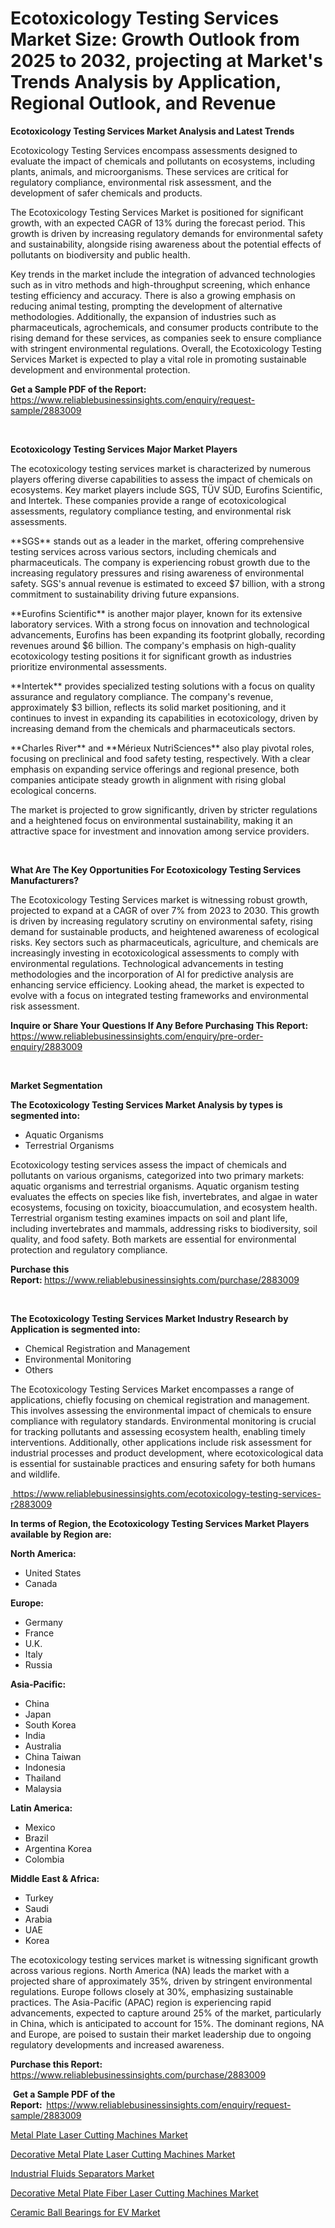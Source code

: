 <p><h1>Ecotoxicology Testing Services Market Size: Growth Outlook from 2025 to 2032, projecting at Market's Trends Analysis by Application, Regional Outlook, and Revenue</h1></p><p><strong>Ecotoxicology Testing Services Market Analysis and Latest Trends</strong></p>
<p><p>Ecotoxicology Testing Services encompass assessments designed to evaluate the impact of chemicals and pollutants on ecosystems, including plants, animals, and microorganisms. These services are critical for regulatory compliance, environmental risk assessment, and the development of safer chemicals and products. </p><p>The Ecotoxicology Testing Services Market is positioned for significant growth, with an expected CAGR of 13% during the forecast period. This growth is driven by increasing regulatory demands for environmental safety and sustainability, alongside rising awareness about the potential effects of pollutants on biodiversity and public health. </p><p>Key trends in the market include the integration of advanced technologies such as in vitro methods and high-throughput screening, which enhance testing efficiency and accuracy. There is also a growing emphasis on reducing animal testing, prompting the development of alternative methodologies. Additionally, the expansion of industries such as pharmaceuticals, agrochemicals, and consumer products contribute to the rising demand for these services, as companies seek to ensure compliance with stringent environmental regulations. Overall, the Ecotoxicology Testing Services Market is expected to play a vital role in promoting sustainable development and environmental protection.</p></p>
<p><strong>Get a Sample PDF of the Report:&nbsp;</strong> <a href="https://www.reliablebusinessinsights.com/enquiry/request-sample/2883009?utm_campaign=101&utm_medium=2&utm_source=Github&utm_content=ia&utm_term=13032025&utm_id=ecotoxicology-testing-services">https://www.reliablebusinessinsights.com/enquiry/request-sample/2883009</a></p>
<p>&nbsp;</p>
<p><strong>Ecotoxicology Testing Services Major Market Players</strong></p>
<p><p>The ecotoxicology testing services market is characterized by numerous players offering diverse capabilities to assess the impact of chemicals on ecosystems. Key market players include SGS, TÜV SÜD, Eurofins Scientific, and Intertek. These companies provide a range of ecotoxicological assessments, regulatory compliance testing, and environmental risk assessments.</p><p>**SGS** stands out as a leader in the market, offering comprehensive testing services across various sectors, including chemicals and pharmaceuticals. The company is experiencing robust growth due to the increasing regulatory pressures and rising awareness of environmental safety. SGS's annual revenue is estimated to exceed $7 billion, with a strong commitment to sustainability driving future expansions.</p><p>**Eurofins Scientific** is another major player, known for its extensive laboratory services. With a strong focus on innovation and technological advancements, Eurofins has been expanding its footprint globally, recording revenues around $6 billion. The company's emphasis on high-quality ecotoxicology testing positions it for significant growth as industries prioritize environmental assessments.</p><p>**Intertek** provides specialized testing solutions with a focus on quality assurance and regulatory compliance. The company's revenue, approximately $3 billion, reflects its solid market positioning, and it continues to invest in expanding its capabilities in ecotoxicology, driven by increasing demand from the chemicals and pharmaceuticals sectors.</p><p>**Charles River** and **Mérieux NutriSciences** also play pivotal roles, focusing on preclinical and food safety testing, respectively. With a clear emphasis on expanding service offerings and regional presence, both companies anticipate steady growth in alignment with rising global ecological concerns.</p><p>The market is projected to grow significantly, driven by stricter regulations and a heightened focus on environmental sustainability, making it an attractive space for investment and innovation among service providers.</p></p>
<p>&nbsp;</p>
<p><strong>What Are The Key Opportunities For Ecotoxicology Testing Services Manufacturers?</strong></p>
<p><p>The Ecotoxicology Testing Services market is witnessing robust growth, projected to expand at a CAGR of over 7% from 2023 to 2030. This growth is driven by increasing regulatory scrutiny on environmental safety, rising demand for sustainable products, and heightened awareness of ecological risks. Key sectors such as pharmaceuticals, agriculture, and chemicals are increasingly investing in ecotoxicological assessments to comply with environmental regulations. Technological advancements in testing methodologies and the incorporation of AI for predictive analysis are enhancing service efficiency. Looking ahead, the market is expected to evolve with a focus on integrated testing frameworks and environmental risk assessment.</p></p>
<p><strong>Inquire or Share Your Questions If Any Before Purchasing This Report:</strong> <a href="https://www.reliablebusinessinsights.com/enquiry/pre-order-enquiry/2883009?utm_campaign=101&utm_medium=2&utm_source=Github&utm_content=ia&utm_term=13032025&utm_id=ecotoxicology-testing-services">https://www.reliablebusinessinsights.com/enquiry/pre-order-enquiry/2883009</a></p>
<p>&nbsp;</p>
<p><strong>Market Segmentation</strong></p>
<p><strong>The Ecotoxicology Testing Services Market Analysis by types is segmented into:</strong></p>
<p><ul><li>Aquatic Organisms</li><li>Terrestrial Organisms</li></ul></p>
<p><p>Ecotoxicology testing services assess the impact of chemicals and pollutants on various organisms, categorized into two primary markets: aquatic organisms and terrestrial organisms. Aquatic organism testing evaluates the effects on species like fish, invertebrates, and algae in water ecosystems, focusing on toxicity, bioaccumulation, and ecosystem health. Terrestrial organism testing examines impacts on soil and plant life, including invertebrates and mammals, addressing risks to biodiversity, soil quality, and food safety. Both markets are essential for environmental protection and regulatory compliance.</p></p>
<p><strong>Purchase this Report:&nbsp;</strong><a href="https://www.reliablebusinessinsights.com/purchase/2883009?utm_campaign=101&utm_medium=2&utm_source=Github&utm_content=ia&utm_term=13032025&utm_id=ecotoxicology-testing-services">https://www.reliablebusinessinsights.com/purchase/2883009</a></p>
<p>&nbsp;</p>
<p><strong>The Ecotoxicology Testing Services Market Industry Research by Application is segmented into:</strong></p>
<p><ul><li>Chemical Registration and Management</li><li>Environmental Monitoring</li><li>Others</li></ul></p>
<p><p>The Ecotoxicology Testing Services Market encompasses a range of applications, chiefly focusing on chemical registration and management. This involves assessing the environmental impact of chemicals to ensure compliance with regulatory standards. Environmental monitoring is crucial for tracking pollutants and assessing ecosystem health, enabling timely interventions. Additionally, other applications include risk assessment for industrial processes and product development, where ecotoxicological data is essential for sustainable practices and ensuring safety for both humans and wildlife.</p></p>
<p><a href="https://www.reliablebusinessinsights.com/ecotoxicology-testing-services-r2883009?utm_campaign=101&utm_medium=2&utm_source=Github&utm_content=ia&utm_term=13032025&utm_id=ecotoxicology-testing-services">&nbsp;https://www.reliablebusinessinsights.com/ecotoxicology-testing-services-r2883009</a></p>
<p><strong>In terms of Region, the Ecotoxicology Testing Services Market Players available by Region are:</strong></p>
<p>
    <p> <strong> North America: </strong>
        <ul>
            <li>United States</li>
            <li>Canada</li>
        </ul>
        </p> 
    <p> <strong> Europe: </strong>
        <ul>
            <li>Germany</li>
            <li>France</li>
            <li>U.K.</li>
            <li>Italy</li>
            <li>Russia</li>
        </ul>
        </p> 
    <p> <strong> Asia-Pacific: </strong>
        <ul>
            <li>China</li>
            <li>Japan</li>
            <li>South Korea</li>
            <li>India</li>
            <li>Australia</li>
            <li>China Taiwan</li>
            <li>Indonesia</li>
            <li>Thailand</li>
            <li>Malaysia</li>
        </ul>
        </p> 
    <p> <strong> Latin America: </strong>
        <ul>
            <li>Mexico</li>
            <li>Brazil</li>
            <li>Argentina Korea</li>
            <li>Colombia</li>
        </ul>
        </p> 
    <p> <strong> Middle East & Africa: </strong>
        <ul>
            <li>Turkey</li>
            <li>Saudi</li>
            <li>Arabia</li>
            <li>UAE</li>
            <li>Korea</li>
        </ul>
    </p>
    </p>
<p><p>The ecotoxicology testing services market is witnessing significant growth across various regions. North America (NA) leads the market with a projected share of approximately 35%, driven by stringent environmental regulations. Europe follows closely at 30%, emphasizing sustainable practices. The Asia-Pacific (APAC) region is experiencing rapid advancements, expected to capture around 25% of the market, particularly in China, which is anticipated to account for 15%. The dominant regions, NA and Europe, are poised to sustain their market leadership due to ongoing regulatory developments and increased awareness.</p></p>
<p><strong>Purchase this Report: </strong><a href="https://www.reliablebusinessinsights.com/purchase/2883009?utm_campaign=101&utm_medium=2&utm_source=Github&utm_content=ia&utm_term=13032025&utm_id=ecotoxicology-testing-services">https://www.reliablebusinessinsights.com/purchase/2883009</a></p>
<p>&nbsp;<strong>Get a Sample PDF of the Report:&nbsp;&nbsp;</strong><a href="https://www.reliablebusinessinsights.com/enquiry/request-sample/2883009?utm_campaign=101&utm_medium=2&utm_source=Github&utm_content=ia&utm_term=13032025&utm_id=ecotoxicology-testing-services">https://www.reliablebusinessinsights.com/enquiry/request-sample/2883009</a></p>
<p><strong></strong></p>
<p><p><a href="https://github.com/kaforarvero/Market-Research-Report-List-1/blob/main/metal-plate-laser-cutting-machines-market.md?utm_campaign=101&utm_medium=2&utm_source=Github&utm_content=ia&utm_term=13032025&utm_id=ecotoxicology-testing-services">Metal Plate Laser Cutting Machines Market</a></p><p><a href="https://github.com/djihencygnel74/Market-Research-Report-List-1/blob/main/decorative-metal-plate-laser-cutting-machines-market.md?utm_campaign=101&utm_medium=2&utm_source=Github&utm_content=ia&utm_term=13032025&utm_id=ecotoxicology-testing-services">Decorative Metal Plate Laser Cutting Machines Market</a></p><p><a href="https://github.com/messonmengen75/Market-Research-Report-List-1/blob/main/industrial-fluids-separators-market.md?utm_campaign=101&utm_medium=2&utm_source=Github&utm_content=ia&utm_term=13032025&utm_id=ecotoxicology-testing-services">Industrial Fluids Separators Market</a></p><p><a href="https://github.com/berkemiars2j/Market-Research-Report-List-1/blob/main/decorative-metal-plate-fiber-laser-cutting-machines-market.md?utm_campaign=101&utm_medium=2&utm_source=Github&utm_content=ia&utm_term=13032025&utm_id=ecotoxicology-testing-services">Decorative Metal Plate Fiber Laser Cutting Machines Market</a></p><p><a href="https://github.com/zymerivarrik6/Market-Research-Report-List-1/blob/main/ceramic-ball-bearings-for-ev-market.md?utm_campaign=101&utm_medium=2&utm_source=Github&utm_content=ia&utm_term=13032025&utm_id=ecotoxicology-testing-services">Ceramic Ball Bearings for EV Market</a></p></p>